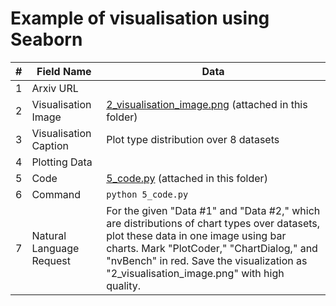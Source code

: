 # Example of visualisation using Seaborn

| # | Field Name               | Data                             |
|---|--------------------------|----------------------------------|
| 1 | Arxiv URL                |                                  |
| 2 | Visualisation Image      | [2_visualisation_image.png](./2_visualisation_image.png) (attached in this folder)|
| 3 | Visualisation Caption    | Plot type distribution over 8 datasets |
| 4 | Plotting Data            |      |
| 5 | Code                     | [5_code.py](./5_code.py) (attached in this folder)         |
| 6 | Command                  | `python 5_code.py`           |
| 7 | Natural Language Request | For the given "Data #1" and "Data #2," which are distributions of chart types over datasets, plot these data in one image using bar charts. Mark "PlotCoder," "ChartDialog," and "nvBench" in red. Save the visualization as "2_visualisation_image.png" with high quality.|